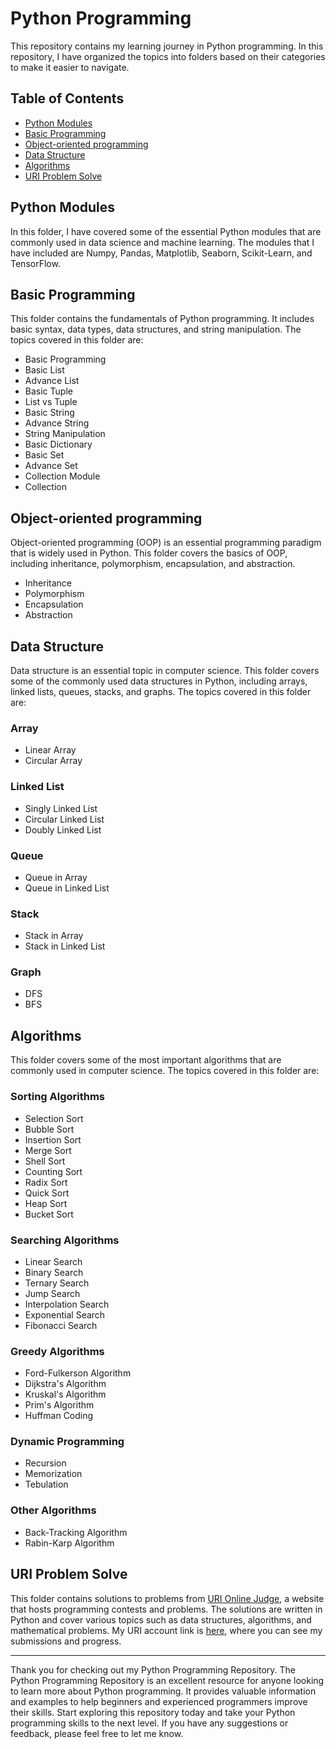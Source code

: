 # Python Programming

This repository contains my learning journey in Python programming. In this repository, I have organized the topics into folders based on their categories to make it easier to navigate.

## Table of Contents

- [Python Modules](#python-modules)
- [Basic Programming](#basic-programming)
- [Object-oriented programming](#object-oriented-programming)
- [Data Structure](#data-structure)
- [Algorithms](#algorithms)
- [URI Problem Solve](#uri-problem-solve)

## Python Modules

In this folder, I have covered some of the essential Python modules that are commonly used in data science and machine learning. The modules that I have included are Numpy, Pandas, Matplotlib, Seaborn, Scikit-Learn, and TensorFlow.

## Basic Programming

This folder contains the fundamentals of Python programming. It includes basic syntax, data types, data structures, and string manipulation. The topics covered in this folder are:

- Basic Programming
- Basic List
- Advance List
- Basic Tuple
- List vs Tuple
- Basic String
- Advance String
- String Manipulation
- Basic Dictionary
- Basic Set
- Advance Set
- Collection Module
- Collection

## Object-oriented programming

Object-oriented programming (OOP) is an essential programming paradigm that is widely used in Python. This folder covers the basics of OOP, including inheritance, polymorphism, encapsulation, and abstraction.

- Inheritance
- Polymorphism
- Encapsulation
- Abstraction

## Data Structure

Data structure is an essential topic in computer science. This folder covers some of the commonly used data structures in Python, including arrays, linked lists, queues, stacks, and graphs. The topics covered in this folder are:

### Array

- Linear Array
- Circular Array

### Linked List

- Singly Linked List
- Circular Linked List
- Doubly Linked List

### Queue

- Queue in Array
- Queue in Linked List

### Stack

- Stack in Array
- Stack in Linked List

### Graph

- DFS
- BFS

## Algorithms

This folder covers some of the most important algorithms that are commonly used in computer science. The topics covered in this folder are:

### Sorting Algorithms

- Selection Sort
- Bubble Sort
- Insertion Sort
- Merge Sort
- Shell Sort
- Counting Sort
- Radix Sort
- Quick Sort
- Heap Sort
- Bucket Sort

### Searching Algorithms

- Linear Search
- Binary Search
- Ternary Search
- Jump Search
- Interpolation Search
- Exponential Search
- Fibonacci Search

### Greedy Algorithms

- Ford-Fulkerson Algorithm
- Dijkstra's Algorithm
- Kruskal's Algorithm
- Prim's Algorithm
- Huffman Coding

### Dynamic Programming

- Recursion
- Memorization
- Tebulation

### Other Algorithms

- Back-Tracking Algorithm
- Rabin-Karp Algorithm

## URI Problem Solve

This folder contains solutions to problems from [URI Online Judge](https://www.urionlinejudge.com.br), a website that hosts programming contests and problems. The solutions are written in Python and cover various topics such as data structures, algorithms, and mathematical problems. My URI account link is [here](https://www.beecrowd.com.br/judge/en/profile/800882), where you can see my submissions and progress.

---

Thank you for checking out my Python Programming Repository. The Python Programming Repository is an excellent resource for anyone looking to learn more about Python programming. It provides valuable information and examples to help beginners and experienced programmers improve their skills. Start exploring this repository today and take your Python programming skills to the next level. If you have any suggestions or feedback, please feel free to let me know.
